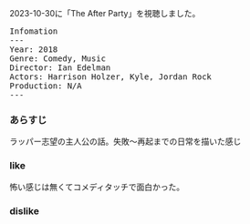 
2023-10-30に「The After Party」を視聴しました。

<pre>
Infomation
---
Year: 2018
Genre: Comedy, Music
Director: Ian Edelman
Actors: Harrison Holzer, Kyle, Jordan Rock
Production: N/A
---
</pre>

### あらすじ

ラッパー志望の主人公の話。失敗～再起までの日常を描いた感じ

### like

怖い感じは無くてコメディタッチで面白かった。

### dislike


